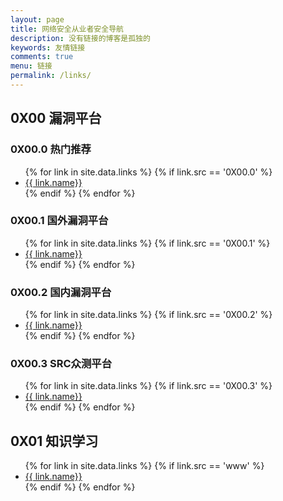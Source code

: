 ```yaml
---
layout: page
title: 网络安全从业者安全导航
description: 没有链接的博客是孤独的
keywords: 友情链接
comments: true
menu: 链接
permalink: /links/
---
```


## 0X00 漏洞平台

### 0X00.0 热门推荐

<ul>
{% for link in site.data.links %}
  {% if link.src == '0X00.0' %}
  <li><a href="{{ link.url }}" target="_blank">{{ link.name}}</a></li>
  {% endif %}
{% endfor %}
</ul>

### 0X00.1 国外漏洞平台

<ul>
{% for link in site.data.links %}
  {% if link.src == '0X00.1' %}
  <li><a href="{{ link.url }}" target="_blank">{{ link.name}}</a></li>
  {% endif %}
{% endfor %}
</ul>

### 0X00.2 国内漏洞平台

<ul>
{% for link in site.data.links %}
  {% if link.src == '0X00.2' %}
  <li><a href="{{ link.url }}" target="_blank">{{ link.name}}</a></li>
  {% endif %}
{% endfor %}
</ul>

### 0X00.3 SRC众测平台

<ul>
{% for link in site.data.links %}
  {% if link.src == '0X00.3' %}
  <li><a href="{{ link.url }}" target="_blank">{{ link.name}}</a></li>
  {% endif %}
{% endfor %}
</ul>

## 0X01 知识学习

<ul>
{% for link in site.data.links %}
  {% if link.src == 'www' %}
  <li><a href="{{ link.url }}" target="_blank">{{ link.name}}</a></li>
  {% endif %}
{% endfor %}
</ul>
